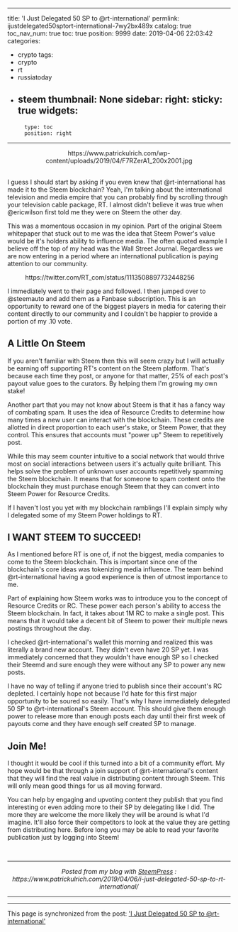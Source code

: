 
---
title: 'I Just Delegated 50 SP to @rt-international'
permlink: ijustdelegated50sptort-international-7wy2bx489x
catalog: true
toc_nav_num: true
toc: true
position: 9999
date: 2019-04-06 22:03:42
categories:
- crypto
tags:
- crypto
- rt
- russiatoday
- steem
thumbnail: None
sidebar:
    right:
        sticky: true
widgets:
    -
        type: toc
        position: right
---


<center>https://www.patrickulrich.com/wp-content/uploads/2019/04/F7RZerA1_200x2001.jpg</center> <br/><p>I guess I should start by asking if you even knew that @rt-international has made it to the Steem blockchain? Yeah, I'm talking about the international television and media empire that you can probably find by scrolling through your television cable package, RT. I almost didn't believe it was true when @ericwilson first told me they were on Steem the other day.</p>
<p>This was a momentous occasion in my opinion. Part of the original Steem whitepaper that stuck out to me was the idea that Steem Power's value would be it's holders ability to influence media. The often quoted example I believe off the top of my head was the Wall Street Journal. Regardless we are now entering in a period where an international publication is paying attention to our community.</p>
<figure class="wp-block-embed-twitter aligncenter wp-block-embed is-type-rich is-provider-twitter"><div class="wp-block-embed__wrapper">
https://twitter.com/RT_com/status/1113508897732448256
</div></figure>
<p>I immediately went to their page and followed. I then jumped over to @steemauto and add them as a Fanbase subscription. This is an opportunity to reward one of the biggest players in media for catering their content directly to our community and I couldn't be happier to provide a portion of my .10 vote.</p>
<h2>A Little On Steem</h2>
<p>If you aren't familiar with Steem then this will seem crazy but I will actually be earning off supporting RT's content on the Steem platform. That's because each time they post, or anyone for that matter, 25% of each post's payout value goes to the curators. By helping them I'm growing my own stake! </p>
<p>Another part that you may not know about Steem is that it has a fancy way of combating spam. It uses the idea of Resource Credits to determine how many times a new user can interact with the blockchain. These credits are allotted in direct proportion to each user's stake, or Steem Power, that they control. This ensures that accounts must "power up" Steem to repetitively post.</p>
<p>While this may seem counter intuitive to a social network that would thrive most on social interactions between users it's actually quite brilliant. This helps solve the problem of unknown user accounts repetitively spamming the Steem blockchain. It means that for someone to spam content onto the blockchain they must purchase enough Steem that they can convert into Steem Power for Resource Credits.</p>
<p>If I haven't lost you yet with my blockchain ramblings I'll explain simply why I delegated some of my Steem Power holdings to RT.</p>
<h2>I WANT STEEM TO SUCCEED!</h2>
<p>As I mentioned before RT is one of, if not the biggest, media companies to come to the Steem blockchain. This is important since one of the blockchain's core ideas was tokenizing media influence. The team behind @rt-international having a good experience is then of utmost importance to me.</p>
<p>Part of explaining how Steem works was to introduce you to the concept of Resource Credits or RC. These power each person's ability to access the Steem blockchain. In fact, it takes about 1M RC to make a single post. This means that it would take a decent bit of Steem to power their multiple news postings throughout the day.</p>
<p>I checked @rt-international's wallet this morning and realized this was literally a brand new account. They didn't even have 20 SP yet. I was immediately concerned that they wouldn't have enough SP so I checked their Steemd and sure enough they were without any SP to power any new posts.</p>
<p>I have no way of telling if anyone tried to publish since their account's RC depleted. I certainly hope not because I'd hate for this first major opportunity to be soured so easily. That's why I have immediately delegated 50 SP to @rt-international's Steem account. This should give them enough power to release more than enough posts each day until their first week of payouts come and they have enough self created SP to manage.</p>
<h2>Join Me!</h2>
<p>I thought it would be cool if this turned into a bit of a community effort. My hope would be that through a join support of @rt-international's content that they will find the real value in distributing content through Steem. This will only mean good things for us all moving forward.</p>
<p>You can help by engaging and upvoting content they publish that you find interesting or even adding more to their SP by delegating like I did. The more they are welcome the more likely they will be around is what I'd imagine. It'll also force their competitors to look at the value they are getting from distributing here. Before long you may be able to read your favorite publication just by logging into Steem!</p>
 <br /><center><hr/><em>Posted from my blog with <a href='https://wordpress.org/plugins/steempress/'>SteemPress</a> : https://www.patrickulrich.com/2019/04/06/i-just-delegated-50-sp-to-rt-international/ </em><hr/></center> 

- - -

This page is synchronized from the post: ['I Just Delegated 50 SP to @rt-international'](https://steemit.com/@patrickulrich/ijustdelegated50sptort-international-7wy2bx489x)
